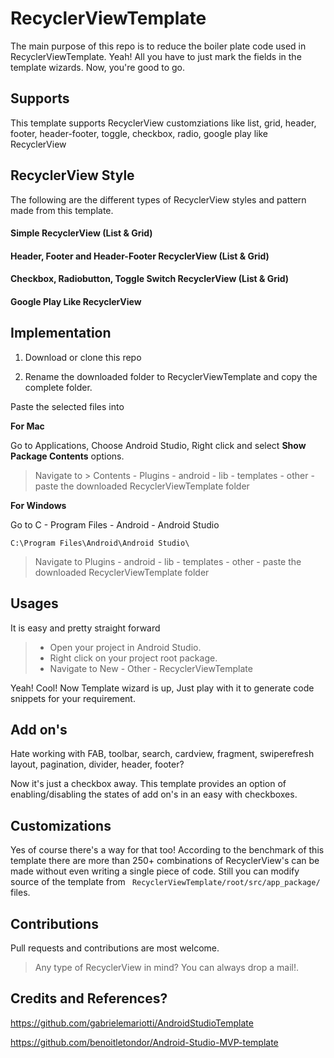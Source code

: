 
# RecyclerViewTemplate

The main purpose of this repo is to reduce the boiler plate code used in RecyclerViewTemplate. Yeah! All you have to just mark the fields in the template wizards. Now, you're good to go.

Supports
--------

This template supports RecyclerView customziations like list, grid, header, footer, header-footer, toggle, checkbox, radio, google play like RecyclerView


RecyclerView Style
------------------

The following are the different types of RecyclerView styles and pattern made from this template.

#### Simple RecyclerView (List & Grid)

#### Header, Footer and Header-Footer RecyclerView (List & Grid)

#### Checkbox, Radiobutton, Toggle Switch RecyclerView (List & Grid)


#### Google Play Like RecyclerView


Implementation
--------------

1. Download or clone this repo


2. Rename the downloaded folder to RecyclerViewTemplate and copy the complete folder.


Paste the selected files into

**For Mac**

Go to Applications, Choose Android Studio, Right click and select **Show Package Contents** options.


> Navigate to > Contents - Plugins - android - lib - templates - other - paste the downloaded RecyclerViewTemplate folder

**For Windows**

Go to C - Program Files - Android - Android Studio

```
C:\Program Files\Android\Android Studio\
```

> Navigate to Plugins - android - lib - templates - other - paste the downloaded RecyclerViewTemplate folder



Usages
------

It is easy and pretty straight forward

> - Open your project in Android Studio.
> - Right click on your project root package.
> - Navigate to New - Other - RecyclerViewTemplate


Yeah! Cool! Now Template wizard is up, Just play with it to generate code snippets for your requirement.


Add on's
--------

Hate working with FAB, toolbar, search, cardview, fragment, swiperefresh layout, pagination, divider, header, footer?

Now it's just a checkbox away. This template provides an option of enabling/disabling the states of add on's in an easy with checkboxes.

Customizations
--------------

Yes of course there's a way for that too! According to the benchmark of this template there are more than 250+ combinations of RecyclerView's can be made without even writing a single piece of code. Still you can modify source of the template from ``` RecyclerViewTemplate/root/src/app_package/``` files.

Contributions
-------------

Pull requests and contributions are most welcome.

> Any type of RecyclerView in mind? You can always drop a mail!.


Credits and References?
-----------------------

https://github.com/gabrielemariotti/AndroidStudioTemplate

https://github.com/benoitletondor/Android-Studio-MVP-template
